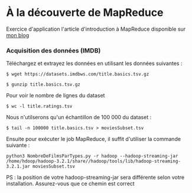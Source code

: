 # À la découverte de MapReduce

Exercice d'application l'article d'introduction à MapReduce disponible sur  [mon blog](https://medium.com/@godsonkkalipe)

### Acquisition des données (IMDB)

Téléchargez et extrayez les données en utilisant les données suivantes :

```
$ wget https://datasets.imdbws.com/title.basics.tsv.gz

$ gunzip title.basics.tsv.gz
```

Pour voir le nombre de lignes du dataset 

```
$ wc -l title.ratings.tsv
```

Nous n'utilserons qu'un échantillon de 100 000 du dataset :
```
$ tail -n 100000 title.basics.tsv > moviesSubset.tsv
```
Ensuite pour exécuter le job MapReduce, il suffit d'utiliser la commande suivante :

```
python3 NombreDeFilmsParTypes.py -r hadoop --hadoop-streaming-jar /home/hdoop/hadoop-3.2.1/share//hadoop/tools/lib/hadoop-streaming-3.2.1.jar moviesSubset.tsv 
```
PS : la position de votre hadoop-streaming-jar sera différente selon votre installation. Assurez-vous que ce chemin est correct
